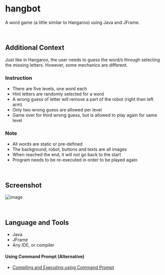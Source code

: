 # hangbot

A word game (a little similar to Hangaroo) using Java and JFrame.

<br>

## Additional Context

Just like in Hangaroo, the user needs to guess the word/s through selecting the missing letters. However, some mechanics are different.

### Instruction

- There are five levels, one word each
- Hint letters are randomly selected for a word
- A wrong guess of letter will remove a part of the robot (right then left arm)
- Only two wrong guess are allowed per level
- Game over for third wrong guess, but is allowed to play again for same level

### Note

- All words are static or pre-defined
- The background, robot, buttons and texts are all images
- When reached the end, it will not go back to the start
- Program needs to be re-executed in order to be played again

<br>

## Screenshot

![image](https://user-images.githubusercontent.com/84888155/125411368-70429500-e3f0-11eb-9932-339010663824.png)


<br>

## Language and Tools

- Java
- JFrame
- Any IDE, or compiler

#### Using Command Prompt (Alternative)

- [Compiling and Executing using Command Prompt](https://github.com/rynrsts/hangbot/blob/main/command-prompt.md)
